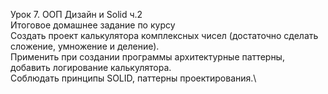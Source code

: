 Урок 7. ООП Дизайн и Solid ч.2\
Итоговое домашнее задание по курсу\
Создать проект калькулятора комплексных чисел (достаточно сделать сложение, умножение и деление).\
Применить при создании программы архитектурные паттерны, добавить логирование калькулятора.\
Соблюдать принципы SOLID, паттерны проектирования.\
